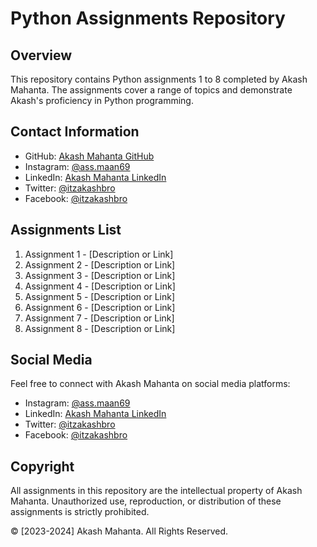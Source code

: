 # Python Assignments Repository

## Overview
This repository contains Python assignments 1 to 8 completed by Akash Mahanta. The assignments cover a range of topics and demonstrate Akash's proficiency in Python programming.

## Contact Information
- GitHub: [Akash Mahanta GitHub](https://github.com/itzakashbro)
- Instagram: [@ass.maan69](https://www.instagram.com/ass.maan69/)
- LinkedIn: [Akash Mahanta LinkedIn](#)
- Twitter: [@itzakashbro](#)
- Facebook: [@itzakashbro](#)

## Assignments List
1. Assignment 1 - [Description or Link]
2. Assignment 2 - [Description or Link]
3. Assignment 3 - [Description or Link]
4. Assignment 4 - [Description or Link]
5. Assignment 5 - [Description or Link]
6. Assignment 6 - [Description or Link]
7. Assignment 7 - [Description or Link]
8. Assignment 8 - [Description or Link]

## Social Media
Feel free to connect with Akash Mahanta on social media platforms:
- Instagram: [@ass.maan69](https://www.instagram.com/ass.maan69/)
- LinkedIn: [Akash Mahanta LinkedIn](#)
- Twitter: [@itzakashbro](#)
- Facebook: [@itzakashbro](#)

## Copyright
All assignments in this repository are the intellectual property of Akash Mahanta. Unauthorized use, reproduction, or distribution of these assignments is strictly prohibited.

© [2023-2024] Akash Mahanta. All Rights Reserved.
